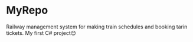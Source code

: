 # MyRepo
Railway management system for making train schedules and booking tarin tickets.
My first C# project😊
